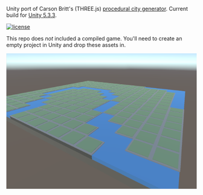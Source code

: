 Unity port of Carson Britt's (THREE.js) [procedural city generator](http://codepen.io/pieceoftoast/pen/ojVWdR). Current build for [Unity 5.3.3](https://unity3d.com/unity/whats-new/unity-5.3.3).

[![license](https://img.shields.io/badge/license-Apache%202.0-blue.svg?style=flat)](https://github.com/davemn/city-generator/blob/master/LICENSE.md)

This repo does *not* included a compiled game. You'll need to create an empty project in Unity and drop these assets in.

![Screenshot](/Screenshots/2016-12-20.png?raw=true "Screenshot of Ground Generation")